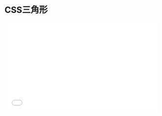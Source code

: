 # CSS三角形

<iframe width="100%" height="300" src="//jsrun.net/dnpKp/embedded/all/light/" allowfullscreen="allowfullscreen" frameborder="0"></iframe>